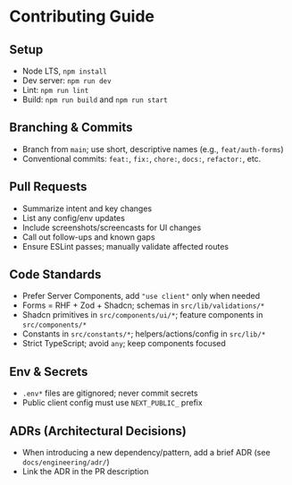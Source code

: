 # Contributing Guide

## Setup
- Node LTS, `npm install`
- Dev server: `npm run dev`
- Lint: `npm run lint`
- Build: `npm run build` and `npm run start`

## Branching & Commits
- Branch from `main`; use short, descriptive names (e.g., `feat/auth-forms`)
- Conventional commits: `feat:`, `fix:`, `chore:`, `docs:`, `refactor:`, etc.

## Pull Requests
- Summarize intent and key changes
- List any config/env updates
- Include screenshots/screencasts for UI changes
- Call out follow-ups and known gaps
- Ensure ESLint passes; manually validate affected routes

## Code Standards
- Prefer Server Components, add `"use client"` only when needed
- Forms = RHF + Zod + Shadcn; schemas in `src/lib/validations/*`
- Shadcn primitives in `src/components/ui/*`; feature components in `src/components/*`
- Constants in `src/constants/*`; helpers/actions/config in `src/lib/*`
- Strict TypeScript; avoid `any`; keep components focused

## Env & Secrets
- `.env*` files are gitignored; never commit secrets
- Public client config must use `NEXT_PUBLIC_` prefix

## ADRs (Architectural Decisions)
- When introducing a new dependency/pattern, add a brief ADR (see `docs/engineering/adr/`)
- Link the ADR in the PR description
